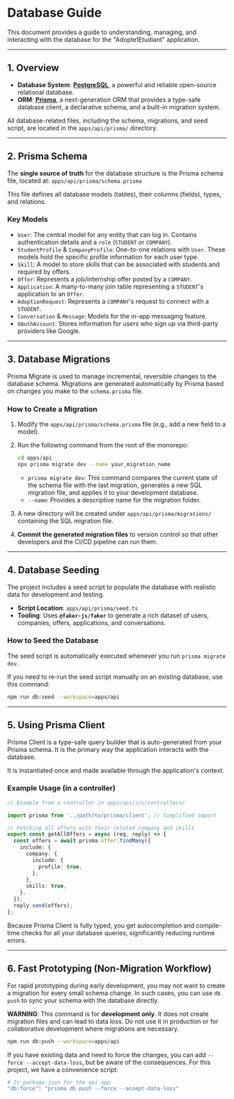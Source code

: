# Database Guide

This document provides a guide to understanding, managing, and interacting with the database for the "Adopte1Etudiant" application.

---

## 1. Overview

*   **Database System**: **[PostgreSQL](https://www.postgresql.org/)**, a powerful and reliable open-source relational database.
*   **ORM**: **[Prisma](https://www.prisma.io/)**, a next-generation ORM that provides a type-safe database client, a declarative schema, and a built-in migration system.

All database-related files, including the schema, migrations, and seed script, are located in the `apps/api/prisma/` directory.

---

## 2. Prisma Schema

The **single source of truth** for the database structure is the Prisma schema file, located at:
`apps/api/prisma/schema.prisma`

This file defines all database models (tables), their columns (fields), types, and relations.

### Key Models

*   `User`: The central model for any entity that can log in. Contains authentication details and a `role` (`STUDENT` or `COMPANY`).
*   `StudentProfile` & `CompanyProfile`: One-to-one relations with `User`. These models hold the specific profile information for each user type.
*   `Skill`: A model to store skills that can be associated with students and required by offers.
*   `Offer`: Represents a job/internship offer posted by a `COMPANY`.
*   `Application`: A many-to-many join table representing a `STUDENT`'s application to an `Offer`.
*   `AdoptionRequest`: Represents a `COMPANY`'s request to connect with a `STUDENT`.
*   `Conversation` & `Message`: Models for the in-app messaging feature.
*   `OAuthAccount`: Stores information for users who sign up via third-party providers like Google.

---

## 3. Database Migrations

Prisma Migrate is used to manage incremental, reversible changes to the database schema. Migrations are generated automatically by Prisma based on changes you make to the `schema.prisma` file.

### How to Create a Migration

1.  Modify the `apps/api/prisma/schema.prisma` file (e.g., add a new field to a model).
2.  Run the following command from the root of the monorepo:

    ```bash
    cd apps/api
    npx prisma migrate dev --name your_migration_name
    ```

    *   `prisma migrate dev`: This command compares the current state of the schema file with the last migration, generates a new SQL migration file, and applies it to your development database.
    *   `--name`: Provides a descriptive name for the migration folder.

3.  A new directory will be created under `apps/api/prisma/migrations/` containing the SQL migration file.
4.  **Commit the generated migration files** to version control so that other developers and the CI/CD pipeline can run them.

---

## 4. Database Seeding

The project includes a seed script to populate the database with realistic data for development and testing.

*   **Script Location**: `apps/api/prisma/seed.ts`
*   **Tooling**: Uses **`@faker-js/faker`** to generate a rich dataset of users, companies, offers, applications, and conversations.

### How to Seed the Database

The seed script is automatically executed whenever you run `prisma migrate dev`.

If you need to re-run the seed script manually on an existing database, use this command:

```bash
npm run db:seed --workspace=apps/api
```

---

## 5. Using Prisma Client

Prisma Client is a type-safe query builder that is auto-generated from your Prisma schema. It is the primary way the application interacts with the database.

It is instantiated once and made available through the application's context.

### Example Usage (in a controller)

```typescript
// Example from a controller in apps/api/src/controllers/

import prisma from '../path/to/prisma/client'; // Simplified import

// Fetching all offers with their related company and skills
export const getAllOffers = async (req, reply) => {
  const offers = await prisma.offer.findMany({
    include: {
      company: {
        include: {
          profile: true,
        },
      },
      skills: true,
    },
  });
  reply.send(offers);
};
```

Because Prisma Client is fully typed, you get autocompletion and compile-time checks for all your database queries, significantly reducing runtime errors.

---

## 6. Fast Prototyping (Non-Migration Workflow)

For rapid prototyping during early development, you may not want to create a migration for every small schema change. In such cases, you can use `db push` to sync your schema with the database directly.

**WARNING**: This command is for **development only**. It does not create migration files and can lead to data loss. Do not use it in production or for collaborative development where migrations are necessary.

```bash
npm run db:push --workspace=apps/api
```

If you have existing data and need to force the changes, you can add `--force --accept-data-loss`, but be aware of the consequences. For this project, we have a convenience script:

```bash
# In package.json for the api app
"db:force": "prisma db push --force --accept-data-loss"
```
